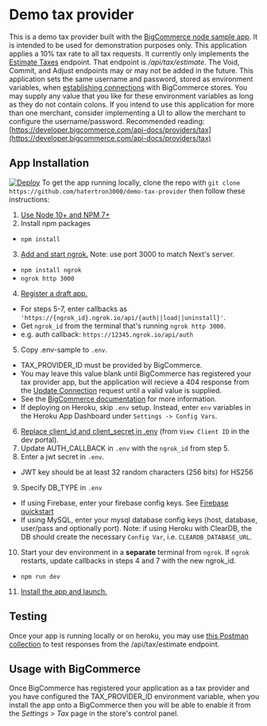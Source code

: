 # Demo tax provider

This is a demo tax provider built with the [BigCommerce node sample app](https://github.com/bigcommerce/sample-app-nodejs). It is intended to be used for demonstration purposes only. This application applies a 10% tax rate to all tax requests.
It currently only implements the [Estimate Taxes](https://developer.bigcommerce.com/api-reference/providers/tax-provider-api/tax-provider/estimate) endpoint. That endpoint is _/api/tax/estimate_. The Void, Commit, and Adjust endpoints may or may not be added in the future.
This application sets the same username and password, stored as environment variables, when [establishing connections](https://developer.bigcommerce.com/api-docs/providers/tax#establishing-a-connection) with BigCommerce stores. You may supply any value that you like for these environment variables as long as they do not contain colons. If you intend to use this application for more than one merchant, consider implementing a UI to allow the merchant to configure the username/password.
Recommended reading: [https://developer.bigcommerce.com/api-docs/providers/tax](https://developer.bigcommerce.com/api-docs/providers/tax)
## App Installation

[![Deploy](https://www.herokucdn.com/deploy/button.svg)](https://heroku.com/deploy?template=https://github.com/hatertron3000/demo-tax-provider)
To get the app running locally, clone the repo with `git clone https://github.com/hatertron3000/demo-tax-provider` then follow these instructions:
1.  [Use Node 10+ and NPM 7+](https://docs.npmjs.com/downloading-and-installing-node-js-and-npm#checking-your-version-of-npm-and-node-js)
2. Install npm packages
-  `npm install`
3.  [Add and start ngrok.](https://www.npmjs.com/package/ngrok#usage) Note: use port 3000 to match Next's server.
-  `npm install ngrok`
-  `ngrok http 3000`
4.  [Register a draft app.](https://developer.bigcommerce.com/api-docs/apps/quick-start#register-a-draft-app)
- For steps 5-7, enter callbacks as `'https://{ngrok_id}.ngrok.io/api/{auth||load||uninstall}'`.
- Get `ngrok_id` from the terminal that's running `ngrok http 3000`.
- e.g. auth callback: `https://12345.ngrok.io/api/auth`
5. Copy .env-sample to `.env`.
- TAX_PROVIDER_ID must be provided by BigCommerce.
- You may leave this value blank until BigCommerce has registered your tax provider app, but the application will recieve a 404 response from the [Update Connection](https://developer.bigcommerce.com/api-reference/store-management/tax/tax-provider-connection/provider-connection-put) request until a valid value is supplied.
- See the [BigCommerce documentation](https://developer.bigcommerce.com/api-docs/providers/tax#sharing-provider-details-with-bigcommerce) for more information.
- If deploying on Heroku, skip `.env` setup. Instead, enter `env` variables in the Heroku App Dashboard under `Settings -> Config Vars`.
6.  [Replace client_id and client_secret in .env](https://devtools.bigcommerce.com/my/apps) (from `View Client ID` in the dev portal).
7. Update AUTH_CALLBACK in `.env` with the `ngrok_id` from step 5.
8. Enter a jwt secret in `.env`.
- JWT key should be at least 32 random characters (256 bits) for HS256
9. Specify DB_TYPE in `.env`
- If using Firebase, enter your firebase config keys. See [Firebase quickstart](https://firebase.google.com/docs/firestore/quickstart)
- If using MySQL, enter your mysql database config keys (host, database, user/pass and optionally port). Note: if using Heroku with ClearDB, the DB should create the necessary `Config Var`, i.e. `CLEARDB_DATABASE_URL`.
10. Start your dev environment in a **separate** terminal from `ngrok`. If `ngrok` restarts, update callbacks in steps 4 and 7 with the new ngrok_id.
-  `npm run dev`
11.  [Install the app and launch.](https://developer.bigcommerce.com/api-docs/apps/quick-start#install-the-app)
## Testing
Once your app is running locally or on heroku, you may use [this Postman collection](https://documenter.getpostman.com/view/45334/UVXhqGyd) to test responses from the /api/tax/estimate endpoint.
## Usage with BigCommerce
Once BigCommerce has registered your application as a tax provider and you have configured the TAX_PROVIDER_ID environment variable, when you install the app onto a BigCommerce then you will be able to enable it from the _Settings > Tax_ page in the store's control panel.